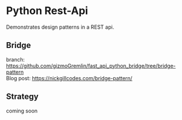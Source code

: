 # Python Rest-Api 
Demonstrates design patterns in a REST api.

## Bridge
branch: https://github.com/gizmoGremlin/fast_api_python_bridge/tree/bridge-pattern  
Blog post: https://nickgillcodes.com/bridge-pattern/  


## Strategy
coming soon
